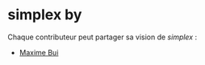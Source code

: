 # simplex by

Chaque contributeur peut partager sa vision de *simplex* :

- [Maxime Bui](simplex_by_maximebui.md)

